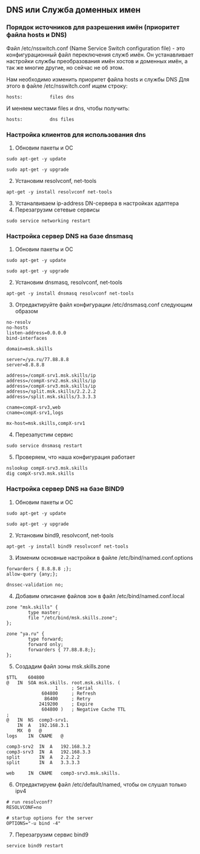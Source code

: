 ## DNS или Служба доменных имен

### Порядок источников для разрешения имён (приоритет файла hosts и DNS)

Файл /etc/nsswitch.conf (Name Service Switch configuration file) - это конфигурационный файл переключения служб имён. Он устанавливает настройки службы преобразования имён хостов и доменных имён, а так же многие другие, но сейчас не об этом.

Нам необходимо изменить приоритет файла hosts и службы DNS
Для этого в файле /etc/nsswitch.conf ищем строку:
```
hosts:          files dns
```
И меняем местами files и dns, чтобы получить:
```
hosts:          dns files
```

### Настройка клиентов для использования dns
1. Обновим пакеты и ОС

```
sudo apt-get -y update

sudo apt-get -y upgrade
```

2. Установим resolvconf, net-tools

```
apt-get -y install resolvconf net-tools
```
3. Устаналвиваем ip-address DN-сервера в настройках адаптера
4. Перезагрузим сетевые сервисы
```
sudo service networking restart
```


### Настройка сервер DNS на базе dnsmasq
1. Обновим пакеты и ОС

```
sudo apt-get -y update

sudo apt-get -y upgrade
```

2. Установим dnsmasq, resolvconf, net-tools

```
apt-get -y install dnsmasq resolvconf net-tools
```

3. Отредактируйте файл конфигурации /etc/dnsmasq.conf следующим образом

```
no-resolv
no-hosts
listen-address=0.0.0.0
bind-interfaces

domain=msk.skills

server=/ya.ru/77.88.8.8
server=8.8.8.8

address=/compX-srv1.msk.skills/ip
address=/compX-srv2.msk.skills/ip
address=/compX-srv3.msk.skills/ip
address=/split.msk.skills/2.2.2.2
address=/split.msk.skills/3.3.3.3

cname=compX-srv3,web
cname=compX-srv1,logs

mx-host=msk.skills,compX-srv1
```
4. Перезапустим сервис
```
sudo service dnsmasq restart
```

5. Проверяем, что наша конфигурация работает
```
nslookup compX-srv3.msk.skills
dig compX-srv3.msk.skills 
```

### Настройка сервер DNS на базе BIND9

1. Обновим пакеты и ОС

```
sudo apt-get -y update

sudo apt-get -y upgrade
```

2. Установим bind9, resolvconf, net-tools

```
apt-get -y install bind9 resolvconf net-tools
```

3. Изменим основные настройки  в файле /etc/bind/named.conf.options

```
forwarders { 8.8.8.8 ;};
allow-query {any;};

dnssec-validation no;
```

4. Добавим описание файлов зон в файл /etc/bind/named.conf.local
```
zone "msk.skills" {
        type master;
        file "/etc/bind/msk.skills.zone";
};

zone "ya.ru" {
        type forward;
        forward only;
        forwarders { 77.88.8.8;};
};
```

5. Создадим файл зоны msk.skills.zone
```
$TTL	604800
@	IN	SOA	msk.skills. root.msk.skills. (
			      1		; Serial
			 604800		; Refresh
			  86400		; Retry
			2419200		; Expire
			 604800 )	; Negative Cache TTL
;
@	IN	NS	comp3-srv1.
	IN	A	192.168.3.1
	MX	0	@	
logs	IN	CNAME	@

comp3-srv2	IN	A	192.168.3.2
comp3-srv3	IN	A	192.168.3.3
split		IN	A	2.2.2.2
split		IN	A	3.3.3.3

web		IN	CNAME	comp3-srv3.msk.skills.
```
6. Отредактируем файл /etc/default/named, чтобы он слушал только ipv4
```
# run resolvconf?
RESOLVCONF=no

# startup options for the server
OPTIONS="-u bind -4"
```
7. Перезагрузим сервис bind9
```
service bind9 restart
```